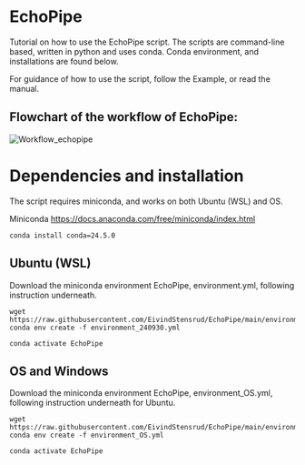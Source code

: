 # EchoPipe
Tutorial on how to use the EchoPipe script.
The scripts are command-line based, written in python and uses conda.
Conda environment, and installations are found below.

For guidance of how to use the script, follow the Example, or read the manual.

## Flowchart of the workflow of EchoPipe:


![Workflow_echopipe](https://github.com/EivindStensrud/EchoPipe/assets/83813403/e4a0ca27-31a7-48c9-95ab-b05cfbc6d086)




# Dependencies and installation
The script requires miniconda, and works on both Ubuntu (WSL) and OS.

Miniconda
https://docs.anaconda.com/free/miniconda/index.html

```
conda install conda=24.5.0
```

## Ubuntu (WSL)
Download the miniconda environment EchoPipe, environment.yml, following instruction underneath.

```
wget https://raw.githubusercontent.com/EivindStensrud/EchoPipe/main/environment.yml
conda env create -f environment_240930.yml

conda activate EchoPipe

```


## OS and Windows
Download the miniconda environment EchoPipe, environment_OS.yml, following instruction underneath for Ubuntu.

```
wget https://raw.githubusercontent.com/EivindStensrud/EchoPipe/main/environment_OS.yml
conda env create -f environment_OS.yml

conda activate EchoPipe

```
